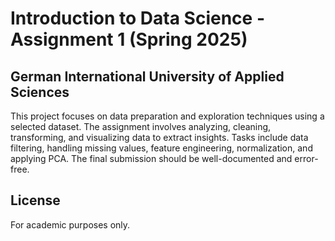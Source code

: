 # Introduction to Data Science - Assignment 1 (Spring 2025)

## German International University of Applied Sciences
This project focuses on data preparation and exploration techniques using a selected dataset. The assignment involves analyzing, cleaning, transforming, and visualizing data to extract insights. Tasks include data filtering, handling missing values, feature engineering, normalization, and applying PCA. The final submission should be well-documented and error-free.

## License
For academic purposes only.
